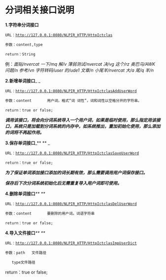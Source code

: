 # 分词相关接口说明

**1.字符串分词接口**

`URL：`[`http://127.0.0.1:8080/NLPIR_HTTP/HttpIctclas`](http://127.0.0.1:8080/NLPIR_HTTP/HttpIctclas)

`参数：content,type`

`return：String ` 

例：_面贴/nvercat    一下/mq    解/v    薄弱测试/nvercat    决/vg    这个/rz    奥巴马/AWK    问题/n    参考/vn    字符转码/user    的/ude1    文章/n    小尾羊/nvercat    大/a    尾/q    羊/n_

**2.新增单词接口**_    _

`URL：`[`http://127.0.0.1:8080/NLPIR_HTTP/HttpIctclasAddUserWord`](http://127.0.0.1:8080/NLPIR_HTTP/HttpIctclas)

`参数：content       用户词，格式“词 词性”，词和词性以空格分开的字符串。`

`return：true or false;`

_**调用该接口，将会向分词系统导入一个用户词，如果是临时使用，那么指定用该接口，系统只是加载到分词系统的内存中，如系统推出，重加初始化使用，那么添加的词将不再起作用。**_

**3.保存单词接口**_**   ** _

`URL：`[`http://127.0.0.1:8080/NLPIR_HTTP/HttpIctclasSaveUserWord`](http://127.0.0.1:8080/NLPIR_HTTP/HttpIctclas)

`return：true or false;`

_**为了保证单词添加接口添加的词长期有效，那么需要调用用户词保存接口。**_

_**保存后下次分词系统初始化后无需重复导入用户词即可使用。**_

**4.删除单词接口**_**    **_

`URL：`[`http://127.0.0.1:8080/NLPIR_HTTP/HttpIctclasDelUserWord`](http://127.0.0.1:8080/NLPIR_HTTP/HttpIctclas)

`参数：content       要删除的用户词。词语字符串`

`return：true or false;`

**4.导入文件接口**_**    **_

`URL：`[`http://127.0.0.1:8080/NLPIR_HTTP/HttpIctclasImpUserDict`](http://127.0.0.1:8080/NLPIR_HTTP/HttpIctclas)

`参数：path   文件路径`

```
   type文件路径
```

return：true or false;

